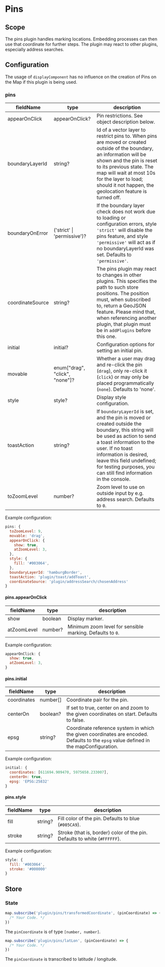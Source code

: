 # Pins

## Scope

The pins plugin handles marking locations. Embedding processes can then use that coordinate for further steps. The plugin may react to other plugins, especially address searches.

## Configuration

The usage of `displayComponent` has no influence on the creation of Pins on the Map if this plugin is being used.

### pins

| fieldName | type | description |
| - | - | - |
| appearOnClick | appearOnClick? | Pin restrictions. See object description below. |
| boundaryLayerId | string? | Id of a vector layer to restrict pins to. When pins are moved or created outside of the boundary, an information will be shown and the pin is reset to its previous state. The map will wait at most 10s for the layer to load; should it not happen, the geolocation feature is turned off. |
| boundaryOnError | ('strict' \| 'permissive')? | If the boundary layer check does not work due to loading or configuration errors, style `'strict'` will disable the pins feature, and style `'permissive'` will act as if no boundaryLayerId was set. Defaults to `'permissive'`. |
| coordinateSource | string? | The pins plugin may react to changes in other plugins. This specifies the path to such store positions. The position must, when subscribed to, return a GeoJSON feature. Please mind that, when referencing another plugin, that plugin must be in `addPlugins` before this one. |
| initial | initial? | Configuration options for setting an initial pin. |
| movable | enum["drag", "click", "none"]? | Whether a user may drag and re-click the pin (`drag`), only re-click it (`click`) or may only be placed programmatically (`none`). Defaults to 'none'. |
| style | style? | Display style configuration. |
| toastAction | string? | If `boundaryLayerId` is set, and the pin is moved or created outside the boundary, this string will be used as action to send a toast information to the user. If no toast information is desired, leave this field undefined; for testing purposes, you can still find information in the console. |
| toZoomLevel | number? | Zoom level to use on outside input by e.g. address search. Defaults to `0`. |


Example configuration:
```js
pins: {
  toZoomLevel: 9,
  movable: 'drag',
  appearOnClick: {
    show: true,
    atZoomLevel: 3,
  },
  style: {
    fill: '#003064',
  },
  boundaryLayerId: 'hamburgBorder',
  toastAction: 'plugin/toast/addToast',
  coordinateSource: 'plugin/addressSearch/chosenAddress'
}

```

#### pins.appearOnClick

| fieldName | type | description |
| - | - | - |
| show | boolean | Display marker. |
| atZoomLevel | number? | Minimum zoom level for sensible marking. Defaults to `0`. |

Example configuration:
```js
appearOnClick: {
  show: true,
  atZoomLevel: 3,
}
```

#### pins.initial

| fieldName | type | description |
| - | - | - |
| coordinates | number[] | Coordinate pair for the pin. |
| centerOn | boolean? | If set to true, center on and zoom to the given coordinates on start. Defaults to false. |
| epsg | string? | Coordinate reference system in which the given coordinates are encoded. Defaults to the `epsg` value defined in the mapConfiguration. |

Example configuration:
```js
initial: {
  coordinates: [611694.909470, 5975658.233007],
  centerOn: true,
  epsg: 'EPSG:25832'
}
```

#### pins.style

| fieldName | type | description |
| - | - | - |
| fill | string? | Fill color of the pin. Defaults to blue (`#005CA9`). |
| stroke | string? | Stroke (that is, border) color of the pin. Defaults to white (`#FFFFFF`). |

Example configuration:
```js
style: {
  fill: '#003064',
  stroke: '#000000'
}
```

## Store

### State

```js
map.subscribe('plugin/pins/transformedCoordinate', (pinCoordinate) => {
  /* Your Code. */
})
```

The `pinCoordinate` is of type `[number, number]`.

```js
map.subscribe('plugin/pins/latLon', (pinCoordinate) => {
  /* Your Code. */
})
```

The `pinCoordinate` is transcribed to latitude / longitude.
